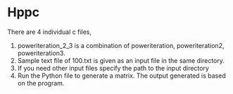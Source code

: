 # Hppc

There are 4 individual c files, 
1. poweriteration_2_3 is a combination of poweriteration, poweriteration2, poweriteration3.
2. Sample text file of 100.txt is given as an input file in the same directory.
3. If you need other input files specify the path to the input directory 
4. Run the Python file to generate a matrix. The output generated is based on the program.

